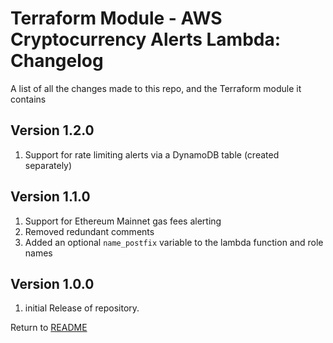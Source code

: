 Terraform Module - AWS Cryptocurrency Alerts Lambda: Changelog
==============================================================
A list of all the changes made to this repo, and the Terraform module it contains

Version 1.2.0
-------------

1. Support for rate limiting alerts via a DynamoDB table (created separately)

Version 1.1.0
-------------

1. Support for Ethereum Mainnet gas fees alerting
2. Removed redundant comments
3. Added an optional `name_postfix` variable to the lambda function and role names

Version 1.0.0
-------------

1. initial Release of repository.

Return to [README](README.md)
